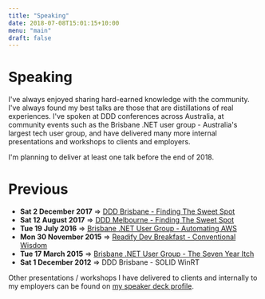 ```yaml
---
title: "Speaking"
date: 2018-07-08T15:01:15+10:00
menu: "main"
draft: false
---
```


# Speaking

I've always enjoyed sharing hard-earned knowledge with the community. I've always found my best talks are those that are distillations of real experiences. I've spoken at DDD conferences across Australia, at community events such as the Brisbane .NET user group - Australia's largest tech user group, and have delivered many more internal presentations and workshops to clients and employers.

I'm planning to deliver at least one talk before the end of 2018.

# Previous

* **Sat 2 December 2017** => [DDD Brisbane - Finding The Sweet Spot](https://speakerdeck.com/andrewabest/finding-the-sweet-spot)
* **Sat 12 August 2017** => [DDD Melbourne - Finding The Sweet Spot](https://speakerdeck.com/andrewabest/finding-the-sweet-spot)
* **Tue 19 July 2016** => [Brisbane .NET User Group - Automating AWS](https://speakerdeck.com/andrewabest/automating-aws)
* **Mon 30 November 2015** => [Readify Dev Breakfast - Conventional Wisdom](https://speakerdeck.com/andrewabest/conventional-wisdom)
* **Tue 17 March 2015** => [Brisbane .NET User Group - The Seven Year Itch](https://speakerdeck.com/andrewabest/seven-year-itch)
* **Sat 1 December 2012** => DDD Brisbane - SOLID WinRT

Other presentations / workshops I have delivered to clients and internally to my employers can be found on [my speaker deck profile](https://speakerdeck.com/andrewabest).